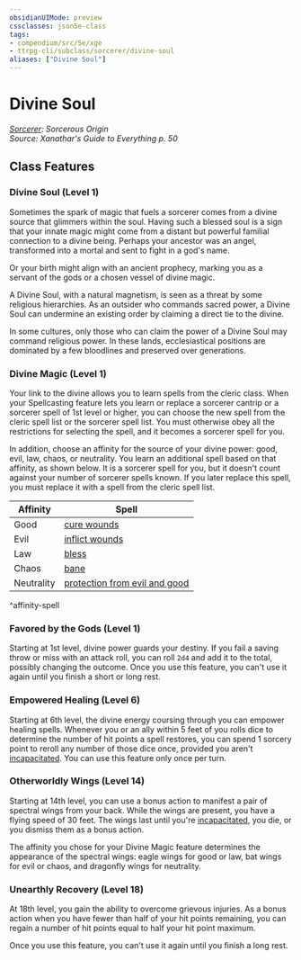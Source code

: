 ```yaml
---
obsidianUIMode: preview
cssclasses: json5e-class
tags:
- compendium/src/5e/xge
- ttrpg-cli/subclass/sorcerer/divine-soul
aliases: ["Divine Soul"]
---
```

# Divine Soul
*[Sorcerer](sorcerer.md): Sorcerous Origin*  
*Source: Xanathar's Guide to Everything p. 50*  


## Class Features

### Divine Soul (Level 1)

Sometimes the spark of magic that fuels a sorcerer comes from a divine source that glimmers within the soul. Having such a blessed soul is a sign that your innate magic might come from a distant but powerful familial connection to a divine being. Perhaps your ancestor was an angel, transformed into a mortal and sent to fight in a god's name.

Or your birth might align with an ancient prophecy, marking you as a servant of the gods or a chosen vessel of divine magic.

A Divine Soul, with a natural magnetism, is seen as a threat by some religious hierarchies. As an outsider who commands sacred power, a Divine Soul can undermine an existing order by claiming a direct tie to the divine.

In some cultures, only those who can claim the power of a Divine Soul may command religious power. In these lands, ecclesiastical positions are dominated by a few bloodlines and preserved over generations.

### Divine Magic (Level 1)

Your link to the divine allows you to learn spells from the cleric class. When your Spellcasting feature lets you learn or replace a sorcerer cantrip or a sorcerer spell of 1st level or higher, you can choose the new spell from the cleric spell list or the sorcerer spell list. You must otherwise obey all the restrictions for selecting the spell, and it becomes a sorcerer spell for you.

In addition, choose an affinity for the source of your divine power: good, evil, law, chaos, or neutrality. You learn an additional spell based on that affinity, as shown below. It is a sorcerer spell for you, but it doesn't count against your number of sorcerer spells known. If you later replace this spell, you must replace it with a spell from the cleric spell list.

| Affinity | Spell |
|----------|-------|
| Good | [cure wounds](/3-Mechanics/CLI/spells/cure-wounds.md) |
| Evil | [inflict wounds](/3-Mechanics/CLI/spells/inflict-wounds.md) |
| Law | [bless](/3-Mechanics/CLI/spells/bless.md) |
| Chaos | [bane](/3-Mechanics/CLI/spells/bane.md) |
| Neutrality | [protection from evil and good](/3-Mechanics/CLI/spells/protection-from-evil-and-good.md) |
^affinity-spell

### Favored by the Gods (Level 1)

Starting at 1st level, divine power guards your destiny. If you fail a saving throw or miss with an attack roll, you can roll `2d4` and add it to the total, possibly changing the outcome. Once you use this feature, you can't use it again until you finish a short or long rest.

### Empowered Healing (Level 6)

Starting at 6th level, the divine energy coursing through you can empower healing spells. Whenever you or an ally within 5 feet of you rolls dice to determine the number of hit points a spell restores, you can spend 1 sorcery point to reroll any number of those dice once, provided you aren't [incapacitated](/3-Mechanics/CLI/rules/conditions.md#incapacitated). You can use this feature only once per turn.

### Otherworldly Wings (Level 14)

Starting at 14th level, you can use a bonus action to manifest a pair of spectral wings from your back. While the wings are present, you have a flying speed of 30 feet. The wings last until you're [incapacitated](/3-Mechanics/CLI/rules/conditions.md#incapacitated), you die, or you dismiss them as a bonus action.

The affinity you chose for your Divine Magic feature determines the appearance of the spectral wings: eagle wings for good or law, bat wings for evil or chaos, and dragonfly wings for neutrality.

### Unearthly Recovery (Level 18)

At 18th level, you gain the ability to overcome grievous injuries. As a bonus action when you have fewer than half of your hit points remaining, you can regain a number of hit points equal to half your hit point maximum.

Once you use this feature, you can't use it again until you finish a long rest.